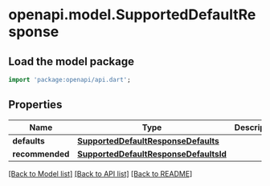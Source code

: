 # openapi.model.SupportedDefaultResponse

## Load the model package
```dart
import 'package:openapi/api.dart';
```

## Properties
Name | Type | Description | Notes
------------ | ------------- | ------------- | -------------
**defaults** | [**SupportedDefaultResponseDefaults**](SupportedDefaultResponseDefaults.md) |  | 
**recommended** | [**SupportedDefaultResponseDefaultsId**](SupportedDefaultResponseDefaultsId.md) |  | 

[[Back to Model list]](../README.md#documentation-for-models) [[Back to API list]](../README.md#documentation-for-api-endpoints) [[Back to README]](../README.md)


